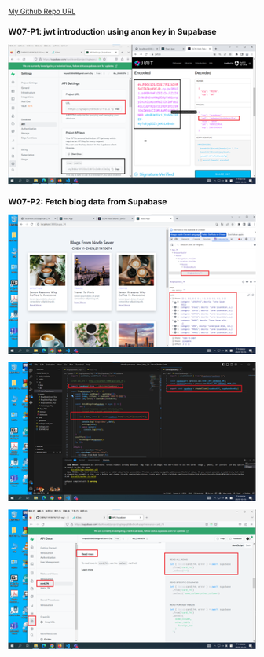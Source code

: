 [My Github Repo URL](https://github.com/CHEN211410674/1121-wp1-demo-211410674.git)

### W07-P1: jwt introduction using anon key in Supabase

![](w07-p1.png)

### W07-P2: Fetch blog data from Supabase

![](w07-p2-1.png)

![](w07-p2-2.png)

![](w07-p2-3.png)
